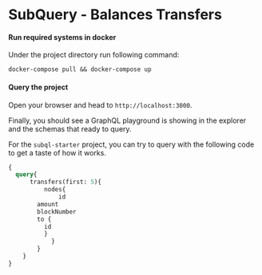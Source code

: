 # SubQuery - Balances Transfers

#### Run required systems in docker


Under the project directory run following command:

```
docker-compose pull && docker-compose up
```
#### Query the project

Open your browser and head to `http://localhost:3000`.

Finally, you should see a GraphQL playground is showing in the explorer and the schemas that ready to query.

For the `subql-starter` project, you can try to query with the following code to get a taste of how it works.

````graphql
{
  query{
	  transfers(first: 5){
		  nodes{
			  id
        amount
        blockNumber
        to {
          id
          }
		    }
	    }
    }
}
````
